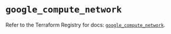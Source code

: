 # `google_compute_network`

Refer to the Terraform Registry for docs: [`google_compute_network`](https://registry.terraform.io/providers/hashicorp/google-beta/5.21.0/docs/resources/google_compute_network).
